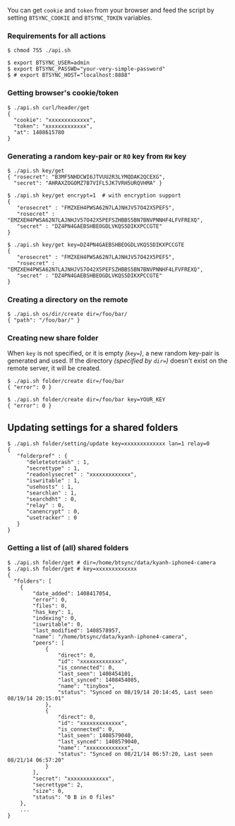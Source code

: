 You can get `cookie` and `token` from your browser and feed
the script by setting `BTSYNC_COOKIE` and `BTSYNC_TOKEN` variables.

### Requirements for all actions

    $ chmod 755 ./api.sh

    $ export BTSYNC_USER=admin
    $ export BTSYNC_PASSWD="your-very-simple-password"
    $ # export BTSYNC_HOST="localhost:8888"

### Getting browser's cookie/token

    $ ./api.sh curl/header/get
    {
      "cookie": "xxxxxxxxxxxxx",
      "token": "xxxxxxxxxxxxx",
      "at": 1408615780
    }

### Generating a random key-pair or `RO` key from `RW` key

    $ ./api.sh key/get
    { "rosecret": "B3MF5NHDCWI6JTVUU2R3LYMQDAK2QCEXG",
      "secret": "AHRAXZOGOMZ7B7VIFL5JK7VRH5URQVHMA" }

    $ ./api.sh key/get encrypt=1  # with encryption support
    {
       "erosecret" : "FMZXEH4PWSA62N7LAJNHJV57O42X5PEFS",
       "rosecret" : "EMZXEH4PWSA62N7LAJNHJV57O42X5PEFSZHBBS5BN7BNVPNNHF4LFVFREXQ",
       "secret" : "DZ4PN4GAEBSHBEOGDLVKQS5DIKXPCCGTE"
    }

    $ ./api.sh key/get key=DZ4PN4GAEBSHBEOGDLVKQS5DIKXPCCGTE
    {
       "erosecret" : "FMZXEH4PWSA62N7LAJNHJV57O42X5PEFS",
       "rosecret" : "EMZXEH4PWSA62N7LAJNHJV57O42X5PEFSZHBBS5BN7BNVPNNHF4LFVFREXQ",
       "secret" : "DZ4PN4GAEBSHBEOGDLVKQS5DIKXPCCGTE"
    }

### Creating a directory on the remote

    $ ./api.sh os/dir/create dir=/foo/bar/
    { "path": "/foo/bar/" }


### Creating new share folder

  When `key` is not specified, or it is empty _(`key=`)_,
  a new random key-pair is generated and used. If the directory
  _(specified by `dir=`)_ doesn't exist on the remote server,
  it will be created.

    $ ./api.sh folder/create dir=/foo/bar
    { "error": 0 }

    $ ./api.sh folder/create dir=/foo/bar key=YOUR_KEY
    { "error": 0 }

## Updating settings for a shared folders

    $ ./api.sh folder/setting/update key=xxxxxxxxxxxxx lan=1 relay=0
    {
       "folderpref" : {
          "deletetotrash" : 1,
          "secrettype" : 1,
          "readonlysecret" : "xxxxxxxxxxxxx",
          "iswritable" : 1,
          "usehosts" : 1,
          "searchlan" : 1,
          "searchdht" : 0,
          "relay" : 0,
          "canencrypt" : 0,
          "usetracker" : 0
       }
    }


### Getting a list of (all) shared folders

    $ ./api.sh folder/get # dir=/home/btsync/data/kyanh-iphone4-camera
    $ ./api.sh folder/get # key=xxxxxxxxxxxxx
    {
      "folders": [
        {
            "date_added": 1408417054,
            "error": 0,
            "files": 0,
            "has_key": 1,
            "indexing": 0,
            "iswritable": 0,
            "last_modified": 1408578957,
            "name": "/home/btsync/data/kyanh-iphone4-camera",
            "peers": [
                {
                    "direct": 0,
                    "id": "xxxxxxxxxxxxx",
                    "is_connected": 0,
                    "last_seen": 1408454101,
                    "last_synced": 1408454085,
                    "name": "tinybox",
                    "status": "Synced on 08/19/14 20:14:45, Last seen 08/19/14 20:15:01"
                },
                {
                    "direct": 0,
                    "id": "xxxxxxxxxxxxx",
                    "is_connected": 0,
                    "last_seen": 1408579040,
                    "last_synced": 1408579040,
                    "name": "xxxxxxxxxxxxx",
                    "status": "Synced on 08/21/14 06:57:20, Last seen 08/21/14 06:57:20"
                }
            ],
            "secret": "xxxxxxxxxxxxx",
            "secrettype": 2,
            "size": 0,
            "status": "0 B in 0 files"
        },
        ...
    }
